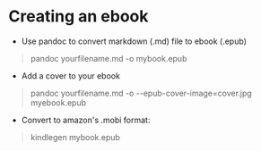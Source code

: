 # Creating an ebook

* Use pandoc to convert markdown (.md) file to ebook (.epub)

>pandoc yourfilename.md -o mybook.epub

* Add a cover to your ebook

>pandoc yourfilename.md -o --epub-cover-image=cover.jpg myebook.epub

* Convert to amazon's .mobi format:

>kindlegen mybook.epub 


